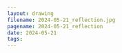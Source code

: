 ```yaml
---
layout: drawing
filename: 2024-05-21_reflection.jpg
pagename: 2024-05-21_reflection
date: 2024-05-21
tags:
---
```

